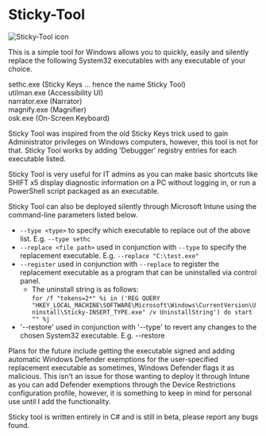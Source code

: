 # Sticky-Tool
![Sticky-Tool icon](https://github.com/nightleyxx/Sticky-Tool/blob/main/Icon/image.png?raw=true)

This is a simple tool for Windows allows you to quickly, easily and silently replace the following System32 executables with any executable of your choice.

sethc.exe (Sticky Keys ... hence the name Sticky Tool)<br>
utilman.exe (Accessibility UI)<br>
narrator.exe (Narrator)<br>
magnify.exe (Magnifier)<br>
osk.exe (On-Screen Keyboard)

Sticky Tool was inspired from the old Sticky Keys trick used to gain Administrator privileges on Windows computers, however, this tool is not for that. Sticky Tool works by adding 'Debugger' registry entries for each executable listed.

Sticky Tool is very useful for IT admins as you can make basic shortcuts like SHIFT x5 display diagnostic information on a PC without logging in, or run a PowerShell script packaged as an executable.

Sticky Tool can also be deployed silently through Microsoft Intune using the command-line parameters listed below.

* `--type <type>` to specify which executable to replace out of the above list. E.g. `--type sethc`
* `--replace <file path>` used in conjunction with `--type` to specify the replacement executable. E.g. `--replace "C:\test.exe"`
* `--register` used in conjunction with `--replace` to register the replacement executable as a program that can be uninstalled via control panel.
  * The uninstall string is as follows:<br>
  `for /f "tokens=2*" %i in ('REG QUERY "HKEY_LOCAL_MACHINE\SOFTWARE\Microsoft\Windows\CurrentVersion\Uninstall\Sticky-INSERT_TYPE.exe" /v UninstallString') do start "" %j`
* '--restore' used in conjunction with '--type' to revert any changes to the chosen System32 executable. E.g. --restore

Plans for the future include getting the executable signed and adding automatic Windows Defender exemptions for the user-specified replacement executable as sometimes, Windows Defender flags it as malicious. This isn't an issue for those wanting to deploy it through Intune as you can add Defender exemptions through the Device Restrictions configuration profile, however, it is something to keep in mind for personal use until I add the functionality.

Sticky tool is written entirely in C# and is still in beta, please report any bugs found.

